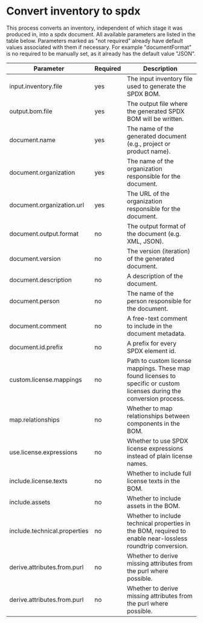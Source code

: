 # Convert inventory to spdx

This process converts an inventory, independent of which stage it was produced in, into a spdx document. All available
parameters are listed in the table below. Parameters marked as "not required" already have default values associated with
them if necessary. For example "documentFormat" is no required to be manually set, as it already has the default value "JSON".

| Parameter                    | Required | Description                                                                                                             |
|------------------------------|----------|-------------------------------------------------------------------------------------------------------------------------|
| input.inventory.file         | yes      | The input inventory file used to generate the SPDX BOM.                                                                 |
| output.bom.file              | yes      | The output file where the generated SPDX BOM will be written.                                                           |
| document.name                | yes      | The name of the generated document (e.g., project or product name).                                                     |
| document.organization        | yes      | The name of the organization responsible for the document.                                                              |
| document.organization.url    | yes      | The URL of the organization responsible for the document.                                                               |
| document.output.format       | no       | The output format of the document (e.g. XML, JSON).                                                                     |
| document.version             | no       | The version (iteration) of the generated document.                                                                      |
| document.description         | no       | A description of the document.                                                                                          |
| document.person              | no       | The name of the person responsible for the document.                                                                    |
| document.comment             | no       | A free-text comment to include in the document metadata.                                                                |
| document.id.prefix           | no       | A prefix for every SPDX element id.                                                                                     |
| custom.license.mappings      | no       | Path to custom license mappings. These map found licenses to specific or custom licenses during the conversion process. |
| map.relationships            | no       | Whether to map relationships between components in the BOM.                                                             |
| use.license.expressions      | no       | Whether to use SPDX license expressions instead of plain license names.                                                 |
| include.license.texts        | no       | Whether to include full license texts in the BOM.                                                                       |
| include.assets               | no       | Whether to include assets in the BOM.                                                                                   |
| include.technical.properties | no       | Whether to include technical properties in the BOM, required to enable near-lossless roundtrip conversion.              |
| derive.attributes.from.purl  | no       | Whether to derive missing attributes from the purl where possible.                                                      |
| derive.attributes.from.purl  | no       | Whether to derive missing attributes from the purl where possible.                                                      |



